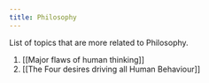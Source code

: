 ```yaml
---
title: Philosophy
---
```


List of topics that are more related to Philosophy.

1. [[Major flaws of human thinking]]
2. [[The Four desires driving all Human Behaviour]]